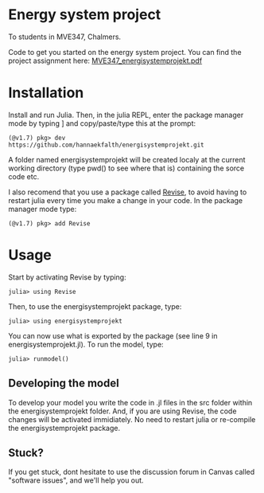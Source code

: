 # Energy system project
To students in MVE347, Chalmers.

Code to get you started on the energy system project. You can find the project assignment here:
[MVE347_energisystemprojekt.pdf](https://github.com/hannaekfalth/energisystemprojekt/files/8287173/MVE347_energisystemprojekt.pdf)


# Installation
Install and run Julia. Then, in the julia REPL, enter the package manager mode by typing ] and copy/paste/type this at the prompt:

```(@v1.7) pkg> dev https://github.com/hannaekfalth/energisystemprojekt.git```

A folder named energisystemprojekt will be created localy at the current working directory (type pwd() to see where that is) containing the sorce code etc.

I also recomend that you use a package called [Revise](https://timholy.github.io/Revise.jl/stable/), to avoid having to restart julia every time you make a change in your code. In the package manager mode type:

```(@v1.7) pkg> add Revise```

# Usage
Start by activating Revise by typing:

```julia> using Revise```

Then, to use the energisystemprojekt package, type:

```julia> using energisystemprojekt```

You can now use what is exported by the package (see line 9 in energisystemprojekt.jl). To run the model, type:

```julia> runmodel()```

## Developing the model
To develop your model you write the code in .jl files in the src folder within the energisystemprojekt folder. And, if you are using Revise, the code changes will be activated immidiately. No need to restart julia or re-compile the energisystemprojekt package.  

## Stuck?
If you get stuck, dont hesitate to use the discussion forum in Canvas called "software issues", and we'll help you out. 
